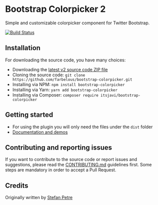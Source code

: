 # Bootstrap Colorpicker 2

Simple and customizable colorpicker component for Twitter Bootstrap.

[![Build Status](https://api.travis-ci.org/farbelous/bootstrap-colorpicker.svg?branch=v2)](https://travis-ci.org/farbelous/bootstrap-colorpicker)

## Installation
For downloading the source code, you have many choices:

- Downloading the [latest v2 source code ZIP file](https://github.com/farbelous/bootstrap-colorpicker/archive/v2.zip)
- Cloning the source code: `git clone https://github.com/farbelous/bootstrap-colorpicker.git`
- Installing via NPM: `npm install bootstrap-colorpicker`
- Installing via Yarn: `yarn add bootstrap-colorpicker`
- Installing via Composer: `composer require itsjavi/bootstrap-colorpicker`

## Getting started
- For using the plugin you will only need the files under the `dist` folder
- [Documentation and demos](https://farbelous.github.io/bootstrap-colorpicker/v2/)

## Contributing and reporting issues
If you want to contribute to the source code or report issues and suggestions, please read the [CONTRIBUTING.md](CONTRIBUTING.md) guidelines first. Some steps are mandatory in order to accept a Pull Request.

## Credits
Originally written by [Stefan Petre](https://www.eyecon.ro/)
